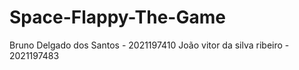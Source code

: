 # Space-Flappy-The-Game

Bruno Delgado dos Santos - 2021197410
João vitor da silva ribeiro - 2021197483
